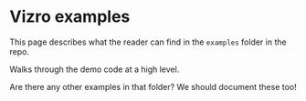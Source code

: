 # Vizro examples

This page describes what the reader can find in the `examples` folder in the repo.

Walks through the demo code at a high level.

Are there any other examples in that folder? We should document these too!
